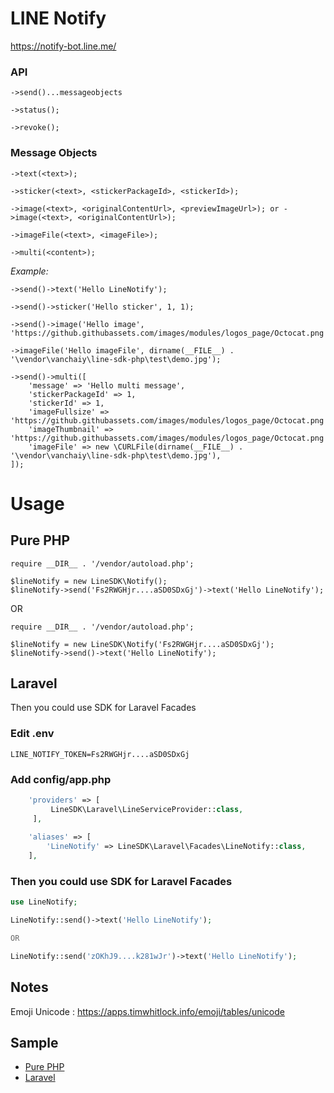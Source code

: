 # LINE Notify

https://notify-bot.line.me/

### API

```
->send()...messageobjects

->status();

->revoke();
```

### Message Objects 

```
->text(<text>);

->sticker(<text>, <stickerPackageId>, <stickerId>);

->image(<text>, <originalContentUrl>, <previewImageUrl>); or ->image(<text>, <originalContentUrl>);

->imageFile(<text>, <imageFile>);

->multi(<content>);

```

*Example:*


```
->send()->text('Hello LineNotify');

->send()->sticker('Hello sticker', 1, 1);

->send()->image('Hello image', 'https://github.githubassets.com/images/modules/logos_page/Octocat.png');

->imageFile('Hello imageFile', dirname(__FILE__) . '\vendor\vanchaiy\line-sdk-php\test\demo.jpg');

->send()->multi([
    'message' => 'Hello multi message',
    'stickerPackageId' => 1,
    'stickerId' => 1,
    'imageFullsize' => 'https://github.githubassets.com/images/modules/logos_page/Octocat.png',
    'imageThumbnail' => 'https://github.githubassets.com/images/modules/logos_page/Octocat.png',
    'imageFile' => new \CURLFile(dirname(__FILE__) . '\vendor\vanchaiy\line-sdk-php\test\demo.jpg'),
]);

```

# Usage

## Pure PHP

```
require __DIR__ . '/vendor/autoload.php';

$lineNotify = new LineSDK\Notify();
$lineNotify->send('Fs2RWGHjr....aSD0SDxGj')->text('Hello LineNotify');

```
OR

```
require __DIR__ . '/vendor/autoload.php';

$lineNotify = new LineSDK\Notify('Fs2RWGHjr....aSD0SDxGj');
$lineNotify->send()->text('Hello LineNotify');

```

## Laravel

Then you could use SDK for Laravel Facades

### Edit .env
```
LINE_NOTIFY_TOKEN=Fs2RWGHjr....aSD0SDxGj
```

### Add config/app.php
```php
    'providers' => [
         LineSDK\Laravel\LineServiceProvider::class,
     ],
    
    'aliases' => [
        'LineNotify' => LineSDK\Laravel\Facades\LineNotify::class,
    ],
```

### Then you could use SDK for Laravel Facades

```php
use LineNotify;

LineNotify::send()->text('Hello LineNotify');

OR

LineNotify::send('zOKhJ9....k281wJr')->text('Hello LineNotify');
```

## Notes

Emoji Unicode : https://apps.timwhitlock.info/emoji/tables/unicode

## Sample

- [Pure PHP](sample/purephpnotify.md)
- [Laravel](sample/laravelnotify.md)
